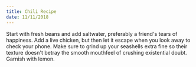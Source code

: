 ```yaml
---
title: Chili Recipe
date: 11/11/2018
---
```


Start with fresh beans and add saltwater, preferably a friend's tears of happiness. Add a live chicken, but then let it escape when you look away to check your phone. Make sure to grind up your seashells extra fine so their texture doesn't betray the smooth mouthfeel of crushing existential doubt. Garnish with lemon.
